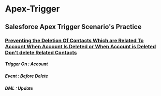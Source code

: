 # Apex-Trigger
## Salesforce Apex Trigger Scenario's Practice

### [Preventing the Deletion Of Contacts Which are Related To Account When Account Is Deleted or When Account is Deleted Don't delete Related Contacts]()

##### Trigger On  : Account
##### Event       : Before Delete
##### DML         : Update

